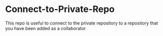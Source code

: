 # Connect-to-Private-Repo
This repo is useful to connect to the private repository to a repository that you have been added as a collaborator
